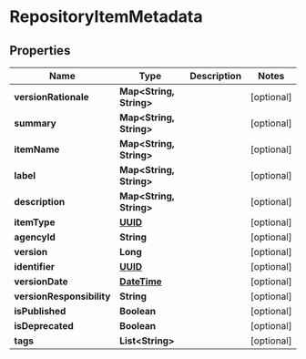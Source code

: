 
# RepositoryItemMetadata

## Properties
Name | Type | Description | Notes
------------ | ------------- | ------------- | -------------
**versionRationale** | **Map&lt;String, String&gt;** |  |  [optional]
**summary** | **Map&lt;String, String&gt;** |  |  [optional]
**itemName** | **Map&lt;String, String&gt;** |  |  [optional]
**label** | **Map&lt;String, String&gt;** |  |  [optional]
**description** | **Map&lt;String, String&gt;** |  |  [optional]
**itemType** | [**UUID**](UUID.md) |  |  [optional]
**agencyId** | **String** |  |  [optional]
**version** | **Long** |  |  [optional]
**identifier** | [**UUID**](UUID.md) |  |  [optional]
**versionDate** | [**DateTime**](DateTime.md) |  |  [optional]
**versionResponsibility** | **String** |  |  [optional]
**isPublished** | **Boolean** |  |  [optional]
**isDeprecated** | **Boolean** |  |  [optional]
**tags** | **List&lt;String&gt;** |  |  [optional]



